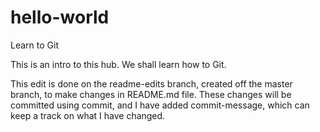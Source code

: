 # hello-world
Learn to Git

This is an intro to this hub. We shall learn how to Git.

This edit is done on the readme-edits branch, created off the master branch, to make changes in README.md file.
These changes will be committed using commit, and I have added commit-message, which can keep a track on what I have changed.
